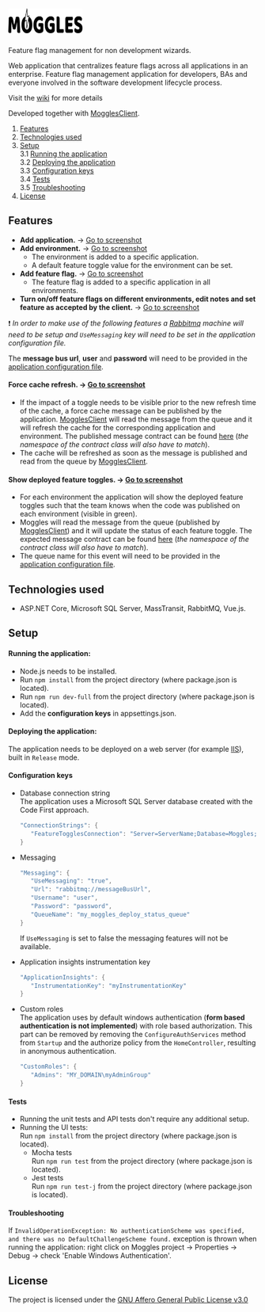 # <img src="./MogglesImages/Logo.png" alt="Moggles logo" height="50" width="150" >  

Feature flag management for non development wizards.  

Web application that centralizes feature flags across all applications in an enterprise. Feature flag management application for developers, BAs and everyone involved in the software development lifecycle process.

Visit the [wiki](https://github.com/NSIAppDev/Moggles/wiki) for more details

Developed together with [MogglesClient](https://github.com/NSIAppDev/MogglesClient). 

1. [Features](#features)
2. [Technologies used](#technologies-used)
3. [Setup](#setup)  
 3.1 [Running the application](#running-the-application)  
 3.2 [Deploying the application](#deploying-the-application)  
 3.3 [Configuration keys](#configuration-keys)  
 3.4 [Tests](#tests)  
 3.5 [Troubleshooting](#troubleshooting)  
4. [License](#license)

## Features

* **Add application.** -> [Go to screenshot](./MogglesImages/AddApplication.PNG)
* **Add environment.** -> [Go to screenshot](./MogglesImages/AddEnv.PNG)  
  * The environment is added to a specific application.
  * A default feature toggle value for the environment can be set.
* **Add feature flag.** -> [Go to screenshot](./MogglesImages/AddFeatureToggle.PNG)  
  * The feature flag is added to a specific application in all environments.
* **Turn on/off feature flags on different environments, edit notes and set feature as accepted by the client.** -> [Go to screenshot](./MogglesImages/EditFeatureToggle.PNG)

:heavy_exclamation_mark: *In order to make use of the following features a [Rabbitmq](https://www.rabbitmq.com/configure.html) machine will need to be setup and ```UseMessaging``` key will need to be set in the application configuration file.* 

 The **message bus url**, **user** and **password** will need to be provided in the [application configuration file](#configuration-keys).
 
#### **Force cache refresh.** -> [Go to screenshot](./MogglesImages/ForceCache.PNG)
  * If the impact of a toggle needs to be visible prior to the new refresh time of the cache, a force cache message can be published by the application. [MogglesClient](https://github.com/NSIAppDev/MogglesClient#force-cache-refresh) will read the message from the queue and it will refresh the cache for the corresponding application and environment. The published message contract can be found [here](./MogglesContracts/RefreshTogglesCache.cs) (*the namespace of the contract class will also have to match*).
  * The cache will be refreshed as soon as the message is published and read from the queue by [MogglesClient](https://github.com/NSIAppDev/MogglesClient#force-cache-refresh).
#### **Show deployed feature toggles.** -> [Go to screenshot](./MogglesImages/ShowDeployedToggles.PNG)  
  * For each environment the application will show the deployed feature toggles such that the team knows when the code was published on each environment (visible in green).
  * Moggles will read the message from the queue (published by [MogglesClient](https://github.com/NSIAppDev/MogglesClient#show-deployed-feature-toggles)) and it will update the status of each feature toggle. The expected message contract can be found [here](./MogglesContracts/RegisteredTogglesUpdate.cs) (*the namespace of the contract class will also have to match*).
  * The queue name for this event will need to be provided in the [application configuration file](#configuration-keys).

## Technologies used  
* ASP.NET Core, Microsoft SQL Server, MassTransit, RabbitMQ, Vue.js.

## Setup  
#### Running the application:     
* Node.js needs to be installed.  
* Run ```npm install``` from the project directory (where package.json is located).    
* Run ```npm run dev-full``` from the project directory (where package.json is located).   
* Add the **configuration keys** in appsettings.json.
    
#### **Deploying the application:**  
The application needs to be deployed on a web server (for example [IIS](https://docs.microsoft.com/en-us/aspnet/core/host-and-deploy/iis/?view=aspnetcore-2.2)), built in ```Release``` mode.  
    
#### **Configuration keys**   
 * Database connection string  
   The application uses a Microsoft SQL Server database created with the Code First approach.
   ```C#
   "ConnectionStrings": {
      "FeatureTogglesConnection": "Server=ServerName;Database=Moggles;Integrated Security=true;Application Name=Moggles"
   }
   ```  
 * Messaging
   ```C#
   "Messaging": {
      "UseMessaging": "true",
      "Url": "rabbitmq://messageBusUrl",
      "Username": "user",
      "Password": "password",
      "QueueName": "my_moggles_deploy_status_queue"
   }
   ```
   If ```UseMessaging``` is set to false the messaging features will not be available.

 * Application insights instrumentation key  
   ```C#
   "ApplicationInsights": {
      "InstrumentationKey": "myInstrumentationKey"
   }
   ```  
 * Custom roles  
   The application uses by default windows authentication (**form based authentication is not implemented**) with role based authorization. This part can be removed by removing the ```ConfigureAuthServices``` method from ```Startup``` and the authorize policy from the ```HomeController```, resulting in anonymous authentication. 
   ```C#
   "CustomRoles": {
      "Admins": "MY_DOMAIN\myAdminGroup"
   }
   ```
#### Tests  
* Running the unit tests and API tests don't require any additional setup.  
* Running the UI tests:  
  Run ```npm install``` from the project directory (where package.json is located).    
  * Mocha tests  
    Run ```npm run test``` from the project directory (where package.json is located).   
  * Jest tests  
    Run ```npm run test-j``` from the project directory (where package.json is located).   


#### Troubleshooting  
If ```InvalidOperationException: No authenticationScheme was specified, and there was no DefaultChallengeScheme found.``` exception is thrown when running the application: right click on Moggles project -> Properties -> Debug -> check 'Enable Windows Authentication'.  
  
## License
The project is licensed under the [GNU Affero General Public License v3.0](./LICENSE) 
